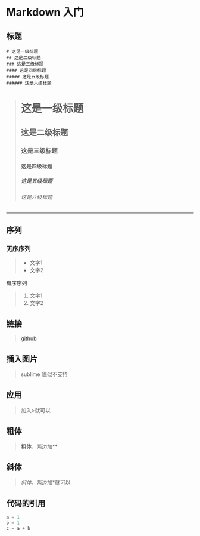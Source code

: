 
# Markdown 入门

## 标题

```
# 这是一级标题
## 这是二级标题
### 这是三级标题
#### 这是四级标题
##### 这是五级标题
###### 这是六级标题
```
> # 这是一级标题
>## 这是二级标题
>### 这是三级标题
>#### 这是四级标题
>##### 这是五级标题
>###### 这是六级标题
____
## 序列

### 无序序列
>- 文字1
>- 文字2

有序序列
>1. 文字1
>2. 文字2

## 链接
>[github](https://github.com/chenglin5580)

## 插入图片
>sublime 貌似不支持

## 应用
>  加入>就可以 

## 粗体
> **粗体**，两边加**

## 斜体
> *斜体*，两边加*就可以

## 代码的引用
```python
a = 1
b = 1
c = a + b
```

